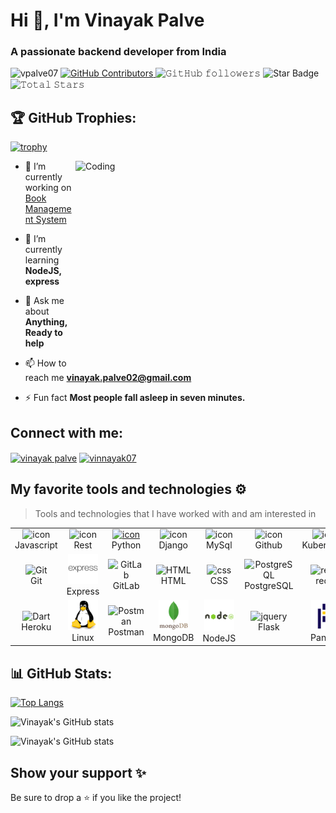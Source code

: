 <h1 align="left">Hi 👋, I'm Vinayak Palve</h1>
<h3 align="left">A passionate backend developer from India</h3>

<p align="left"> <img src="https://komarev.com/ghpvc/?username=vpalve07&label=Profile%20views&color=0e75b6&style=flat" alt="vpalve07" /> 
</a>
    <a href="https://github.com/vpalve07/blogGroup17_Pro1">
      <img alt="GitHub Contributors" src="https://img.shields.io/github/contributors/vpalve07/project-productManagement05" />
    </a> 
    <img alt="𝙶𝚒𝚝𝙷𝚞𝚋 𝚏𝚘𝚕𝚕𝚘𝚠𝚎𝚛𝚜" src="https://img.shields.io/github/followers/vpalve07?label=Followers&style=social">
    <img src="https://img.shields.io/static/v1?label=%F0%9F%8C%9F&message=If%20Useful&style=style=flat&color=BC4E99" alt="Star Badge"/> 
    <img src="https://img.shields.io/github/stars/vpalve07?label=Stars" alt="𝚃𝚘𝚝𝚊𝚕 𝚂𝚝𝚊𝚛𝚜"> 
    </p>

<h2 align="left"> 🏆 GitHub Trophies:</h2>

[![trophy](https://github-profile-trophy.vercel.app/?username=vpalve07&theme=juicyfresh)](https://github.com/vpalve07/github-profile-trophy)

<img align="right" alt="Coding" height="329" width="400" src="https://raw.githubusercontent.com/abhisheknaiidu/abhisheknaiidu/master/code.gif">

- 🔭 I’m currently working on [Book Management System](https://github.com/vpalve07/Books-Management-Pro4.git)

- 🌱 I’m currently learning **NodeJS, express**

- 💬 Ask me about **Anything, Ready to help**

- 📫 How to reach me **vinayak.palve02@gmail.com**

- ⚡ Fun fact **Most people fall asleep in seven minutes.**

## Connect with me:
<p align="left">
<a href="https://linkedin.com/in/vinayak palve" target="blank"><img align="center" src="https://raw.githubusercontent.com/rahuldkjain/github-profile-readme-generator/master/src/images/icons/Social/linked-in-alt.svg" alt="vinayak palve" height="30" width="40" /></a>
<a href="https://instagram.com/vinnayak07" target="blank"><img align="center" src="https://raw.githubusercontent.com/rahuldkjain/github-profile-readme-generator/master/src/images/icons/Social/instagram.svg" alt="vinnayak07" height="30" width="40" /></a>&nbsp;
</p>
</p>

## My favorite tools and technologies ⚙️ 

> Tools and technologies that I have worked with and am interested in

<table>
  <tr>
    <td align="center" width="96">
        <img src="https://techstack-generator.vercel.app/js-icon.svg" alt="icon" width="65" height="65" />
      <br>Javascript
    </td>
    <td align="center" width="96">
        <img src="https://techstack-generator.vercel.app/restapi-icon.svg" alt="icon" width="65" height="65" />
      <br>Rest
    </td>
    <td align="center" width="96">
      <a href="#macropower-tech">
        <img src="https://techstack-generator.vercel.app/python-icon.svg" alt="icon" width="65" height="65" />
      </a>
      <br>Python
    </td>
    <td align="center" width="96">
        <img src="https://techstack-generator.vercel.app/django-icon.svg" alt="icon" width="65" height="65" />
      <br>Django
    </td>
    <td align="center" width="96">
        <img src="https://techstack-generator.vercel.app/mysql-icon.svg" alt="icon" width="65" height="65" />
      <br>MySql
    </td>
    <td align="center" width="96">
        <img src="https://techstack-generator.vercel.app/github-icon.svg" alt="icon" width="65" height="65" />
      <br>Github
    </td>
    <td align="center" width="96">
        <img src="https://techstack-generator.vercel.app/kubernetes-icon.svg" alt="icon" width="65" height="65" />
      <br>Kubernetes
    </td>
  </tr>
  <tr>
    <td align="center" width="96"> 
        <img src="https://user-images.githubusercontent.com/25181517/192108372-f71d70ac-7ae6-4c0d-8395-51d8870c2ef0.png" width="48" height="48" alt="Git" />
      <br>Git
    </td>
    <td align="center" width="96">
        <img src="https://raw.githubusercontent.com/devicons/devicon/master/icons/express/express-original-wordmark.svg" width="48" height="48" alt="GitHub" />
      <br>Express
    </td>
    <td align="center"  width="96">
        <img src="https://user-images.githubusercontent.com/25181517/192108376-c675d39b-90f6-4073-bde6-5a9291644657.png" width="48" height="48" alt="GitLab" />
      <br>GitLab
    </td>
    <td align="center"  width="96">
        <img src="https://skillicons.dev/icons?i=html" width="48" height="48" alt="HTML" />
      <br>HTML
    </td>
    <td align="center" width="96">
        <img src="https://skillicons.dev/icons?i=css" width="48" height="48" alt="css" />
      <br>CSS
    </td>
    <td align="center" width="96">
        <img src="https://skillicons.dev/icons?i=postgres" width="48" height="48" alt="PostgreSQL" />
      <br>PostgreSQL
    </td>
    <td align="center" width="96">
        <img src="https://skillicons.dev/icons?i=redis" width="48" height="48" alt="redis" />
      <br>redis
    </td>
  </tr>
 <tr>
      <td align="center" width="96">
        <img src="https://www.vectorlogo.zone/logos/heroku/heroku-icon.svg" width="48" height="48" alt="Dart" />
      <br>Heroku
    </td>
        <td align="center" width="96">
        <img src="https://raw.githubusercontent.com/devicons/devicon/master/icons/linux/linux-original.svg" width="48" height="48" alt="Flutter" />
      <br>Linux
    </td>
        <td align="center" width="96">
        <img src="https://user-images.githubusercontent.com/25181517/192109061-e138ca71-337c-4019-8d42-4792fdaa7128.png" width="48" height="48" alt="Postman" />
      <br>Postman
    </td>
          <td align="center" width="96">
        <img src="https://raw.githubusercontent.com/devicons/devicon/master/icons/mongodb/mongodb-original-wordmark.svg" width="48" height="48" alt="ASP.NET Core" />
      <br>MongoDB
    </td>
            <td align="center" width="96">
        <img src="https://raw.githubusercontent.com/devicons/devicon/master/icons/nodejs/nodejs-original-wordmark.svg" width="48" height="50" alt="mysql" />
      <br>NodeJS
    </td>
              <td align="center" width="96">
        <img src="https://www.vectorlogo.zone/logos/pocoo_flask/pocoo_flask-icon.svg" width="48" height="48" alt="jquery" />
      <br>Flask
    </td>
     <td align="center" width="96">
        <img src="https://raw.githubusercontent.com/devicons/devicon/2ae2a900d2f041da66e950e4d48052658d850630/icons/pandas/pandas-original.svg" width="48" height="48" alt="jquery" />
      <br>Pandas
    </td>
 </tr>
</table>


## 📊 GitHub Stats:

[![Top Langs](https://github-readme-stats.vercel.app/api/top-langs/?username=vpalve07&layout=compact&theme=yeblu)](https://github.com/vpalve07/github-readme-stats)

![Vinayak's GitHub stats](https://github-readme-stats.vercel.app/api?username=vpalve07&show_icons=true&theme=yeblu)

![Vinayak's GitHub stats](https://github-readme-streak-stats.herokuapp.com/?user=vpalve07&theme=yeblu)

## Show your support ✨

Be sure to drop a ⭐ if you like the project!
